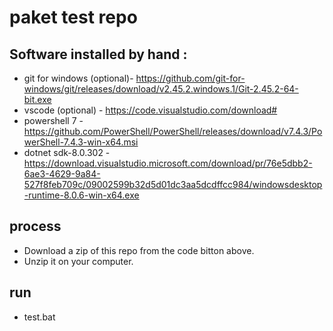 
# paket test repo

## Software installed by hand :

- git for windows (optional)- https://github.com/git-for-windows/git/releases/download/v2.45.2.windows.1/Git-2.45.2-64-bit.exe
- vscode (optional) - https://code.visualstudio.com/download#
- powershell 7 - https://github.com/PowerShell/PowerShell/releases/download/v7.4.3/PowerShell-7.4.3-win-x64.msi
- dotnet sdk-8.0.302 - https://download.visualstudio.microsoft.com/download/pr/76e5dbb2-6ae3-4629-9a84-527f8feb709c/09002599b32d5d01dc3aa5dcdffcc984/windowsdesktop-runtime-8.0.6-win-x64.exe


## process

- Download a zip of this repo from the code bitton above.
- Unzip it on your computer.

## run
- test.bat


